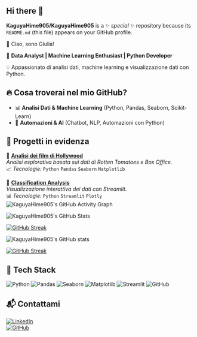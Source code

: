 ## Hi there 👋
**KaguyaHime905/KaguyaHime905** is a ✨ _special_ ✨ repository because its `README.md` (this file) appears on your GitHub profile.

👋 Ciao, sono Giulia!

🎯 **Data Analyst | Machine Learning Enthusiast | Python Developer**

💡 Appassionato di analisi dati, machine learning e visualizzazione dati con Python.


## 🔥 **Cosa troverai nel mio GitHub?**
- 📊 **Analisi Dati & Machine Learning** (Python, Pandas, Seaborn, Scikit-Learn)
- 🚀 **Automazioni & AI** (Chatbot, NLP, Automazioni con Python)


## 📂 **Progetti in evidenza**
🔹 **[Analisi dei film di Hollywood](https://github.com/KaguyaHime905/jupyterproject)**  
_Analisi esplorativa basata sui dati di Rotten Tomatoes e Box Office._  
📈 *Tecnologie:* `Python` `Pandas` `Seaborn` `Matplotlib`  

🔹 **[Classification Analysis](https://github.com/KaguyaHime905/ProgettoClassificationAnalysis)**  
_Visualizzazione interattiva dei dati con Streamlit._  
📊 *Tecnologie:* `Python` `Streamlit` `Plotly`
![KaguyaHime905's GitHub Activity Graph](https://github-readme-activity-graph.cyclic.app/graph?username=KaguyaHime905&theme=github)

![KaguyaHime905's GitHub Stats](https://github-readme-stats.vercel.app/api?username=KaguyaHime905&show_icons=true&theme=tokyonight)

[![GitHub Streak](https://streak-stats.demolab.com?user=KaguyaHime905&theme=tokyonight)](https://git.io/streak-stats)

![KaguyaHime905's GitHub stats](https://github-readme-stats.vercel.app/api?username=KaguyaHime905&show_icons=true&theme=tokyonight)

[![GitHub Streak](https://streak-stats.demolab.com?user=KaguyaHime905&theme=tokyonight)](https://git.io/streak-stats)

## 🚀 **Tech Stack**
![Python](https://img.shields.io/badge/Python-3776AB?style=for-the-badge&logo=python&logoColor=white)
![Pandas](https://img.shields.io/badge/Pandas-150458?style=for-the-badge&logo=pandas&logoColor=white)
![Seaborn](https://img.shields.io/badge/Seaborn-008080?style=for-the-badge)
![Matplotlib](https://img.shields.io/badge/Matplotlib-FF5733?style=for-the-badge)
![Streamlit](https://img.shields.io/badge/Streamlit-FF4B4B?style=for-the-badge)
![GitHub](https://img.shields.io/badge/GitHub-181717?style=for-the-badge&logo=github&logoColor=white)


## 📬 **Contattami**
[![LinkedIn](https://img.shields.io/badge/LinkedIn-0A66C2?style=for-the-badge&logo=linkedin&logoColor=white)](www.linkedin.com/in/giulia-g-71b19613b)  
[![GitHub](https://img.shields.io/badge/GitHub-181717?style=for-the-badge&logo=github&logoColor=white)](https://github.com/KaguyaHime905)  
